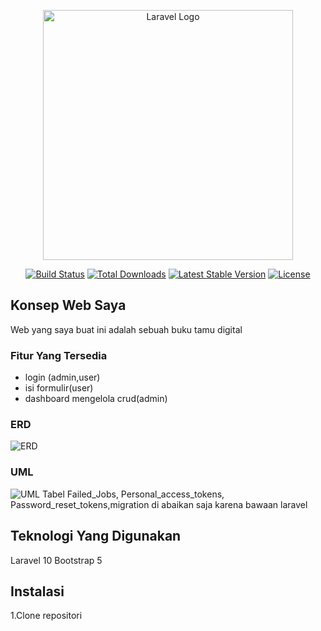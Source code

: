 <p align="center"><a href="https://laravel.com" target="_blank"><img src="https://raw.githubusercontent.com/laravel/art/master/logo-lockup/5%20SVG/2%20CMYK/1%20Full%20Color/laravel-logolockup-cmyk-red.svg" width="400" alt="Laravel Logo"></a></p>

<p align="center">
<a href="https://github.com/laravel/framework/actions"><img src="https://github.com/laravel/framework/workflows/tests/badge.svg" alt="Build Status"></a>
<a href="https://packagist.org/packages/laravel/framework"><img src="https://img.shields.io/packagist/dt/laravel/framework" alt="Total Downloads"></a>
<a href="https://packagist.org/packages/laravel/framework"><img src="https://img.shields.io/packagist/v/laravel/framework" alt="Latest Stable Version"></a>
<a href="https://packagist.org/packages/laravel/framework"><img src="https://img.shields.io/packagist/l/laravel/framework" alt="License"></a>
</p>

## Konsep Web Saya

Web yang saya buat ini adalah sebuah buku tamu digital


### Fitur Yang Tersedia


- login (admin,user)
- isi formulir(user)
- dashboard mengelola crud(admin)



### ERD
![ERD](https://github.com/(namauser)/(namarepo)/blob/main/erd.png.png)

### UML
![UML](https://github.com/(namauser)/(namarepo)/blob/main/uml.png)
Tabel Failed_Jobs,
Personal_access_tokens,
Password_reset_tokens,migration di abaikan saja karena bawaan laravel
## Teknologi Yang Digunakan
Laravel 10
Bootstrap 5

## Instalasi

1.Clone repositori
